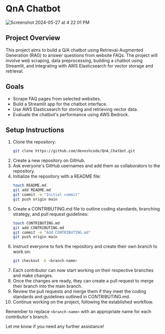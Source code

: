 
# QnA Chatbot

![Screenshot 2024-05-27 at 4 22 01 PM](https://github.com/deveshcode/QnA_RAG/assets/37287532/7137dcec-66dc-4653-90f8-0fd833e0c5d9)


## Project Overview
This project aims to build a Q/A chatbot using Retrieval-Augmented Generation (RAG) to answer questions from website FAQs. The project will involve web scraping, data preprocessing, building a chatbot using Streamlit, and integrating with AWS Elasticsearch for vector storage and retrieval.

## Goals
- Scrape FAQ pages from selected websites.
- Build a Streamlit app for the chatbot interface.
- Use AWS Elasticsearch for storing and retrieving vector data.
- Evaluate the chatbot's performance using AWS Bedrock.

## Setup Instructions
1. Clone the repository:
   ```bash
   git clone https://github.com/deveshcode/QnA_Chatbot.git
2. Create a new repository on GitHub.
3. Ask everyone's GitHub usernames and add them as collaborators to the repository.
4. Initialize the repository with a README file:
    ```bash
    touch README.md
    git add README.md
    git commit -m "Initial commit"
    git push origin main
    ```
5. Create a CONTRIBUTING.md file to outline coding standards, branching strategy, and pull request guidelines:
    ```bash
    touch CONTRIBUTING.md
    git add CONTRIBUTING.md
    git commit -m "Add CONTRIBUTING.md"
    git push origin main
    ```
6. Instruct everyone to fork the repository and create their own branch to work on:
    ```bash
    git checkout -b <branch-name>
    ```
7. Each contributor can now start working on their respective branches and make changes.
8. Once the changes are ready, they can create a pull request to merge their branch into the main branch.
9. Review the pull requests and merge them if they meet the coding standards and guidelines outlined in CONTRIBUTING.md.
10. Continue working on the project, following the established workflow.

Remember to replace `<branch-name>` with an appropriate name for each contributor's branch.

Let me know if you need any further assistance!
